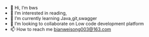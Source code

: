 - 👋 Hi, I’m bws
- 👀 I’m interested in reading,
- 🌱 I’m currently learning Java,git,swagger
- 💞️ I’m looking to collaborate on Low code development platform
- 📫 How to reach me bianweisong003@163.com

<!---
god123haha/god123haha is a ✨ special ✨ repository because its `README.md` (this file) appears on your GitHub profile.
You can click the Preview link to take a look at your changes.
--->
